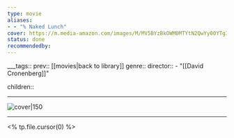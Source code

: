 ```yaml
---
type: movie
aliases:
- - "% Naked Lunch"
cover: https://m.media-amazon.com/images/M/MV5BYzBkOWM0MTYtN2QwYy00YTg3LWIwNmEtMGRlNDNhN2UyNjU3XkEyXkFqcGc@._V1_SX300.jpg
status: done
recommendedby:
---
```

___tags:: prev:: [[movies|back to library]]
genre::
director:: - "[[David Cronenberg]]"
  
children::
___
![cover|150](https://m.media-amazon.com/images/M/MV5BYzBkOWM0MTYtN2QwYy00YTg3LWIwNmEtMGRlNDNhN2UyNjU3XkEyXkFqcGc@._V1_SX300.jpg)
___
<% tp.file.cursor(0) %>
